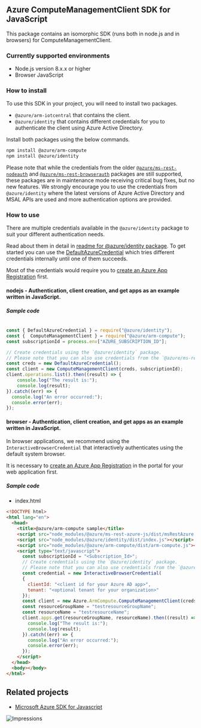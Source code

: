 ## Azure ComputeManagementClient SDK for JavaScript

This package contains an isomorphic SDK (runs both in node.js and in browsers) for ComputeManagementClient.

### Currently supported environments

- Node.js version 8.x.x or higher
- Browser JavaScript

### How to install

To use this SDK in your project, you will need to install two packages.
- `@azure/arm-iotcentral` that contains the client.
- `@azure/identity` that contains different credentials for you to authenticate the client using Azure Active Directory.

Install both packages using the below commands.

```bash
npm install @azure/arm-compute
npm install @azure/identity
```
Please note that while the credentials from the older [`@azure/ms-rest-nodeauth`](https://www.npmjs.com/package/@azure/ms-rest-nodeauth) and [`@azure/ms-rest-browserauth`](https://www.npmjs.com/package/@azure/ms-rest-browserauth) packages are still supported, these packages are in maintenance mode receiving critical bug fixes, but no new features.
We strongly encourage you to use the credentials from `@azure/identity` where the latest versions of Azure Active Directory and MSAL APIs are used and more authentication options are provided.

### How to use

There are multiple credentials available in the `@azure/identity` package to suit your different authentication needs.

Read about them in detail in [readme for @azure/identity package](https://www.npmjs.com/package/@azure/identity).
To get started you can use the [DefaultAzureCredential](https://github.com/Azure/azure-sdk-for-js/blob/master/sdk/identity/identity/README.md#defaultazurecredential) which tries different credentials internally until one of them succeeds.

Most of the credentials would require you to [create an Azure App Registration](https://docs.microsoft.com/en-us/azure/active-directory/develop/app-objects-and-service-principals#application-registration) first.
#### nodejs - Authentication, client creation, and get apps as an example written in JavaScript.

##### Sample code

```javascript

const { DefaultAzureCredential } = require("@azure/identity");
const {  ComputeManagementClient } = require("@azure/arm-compute");
const subscriptionId = process.env["AZURE_SUBSCRIPTION_ID"];

// Create credentials using the `@azure/identity` package.
// Please note that you can also use credentials from the `@azure/ms-rest-nodeauth` package instead.
const creds = new DefaultAzureCredential();
const client = new ComputeManagementClient(creds, subscriptionId);
client.operations.list().then((result) => {
    console.log("The result is:");
    console.log(result);
}).catch((err) => {
  console.log("An error occurred:");
  console.error(err);
});
```

#### browser - Authentication, client creation, and get apps as an example written in JavaScript.

In browser applications, we recommend using the `InteractiveBrowserCredential` that interactively authenticates using the default system browser.

It is necessary to [create an Azure App Registration](https://docs.microsoft.com/azure/active-directory/develop/scenario-spa-app-registration) in the portal for your web application first.

##### Sample code


- index.html
```html
<!DOCTYPE html>
<html lang="en">
  <head>
    <title>@azure/arm-compute sample</title>
    <script src="node_modules/@azure/ms-rest-azure-js/dist/msRestAzure.js"></script>
    <script src="node_modules/@azure/identity/dist/index.js"></script>
    <script src="node_modules/@azure/arm-compute/dist/arm-compute.js"></script>
    <script type="text/javascript">
      const subscriptionId = "<Subscription_Id>";
      // Create credentials using the `@azure/identity` package.
      // Please note that you can also use credentials from the `@azure/ms-rest-browserauth` package instead.
      const credential = new InteractiveBrowserCredential(
      {
        clientId: "<client id for your Azure AD app>",
        tenant: "<optional tenant for your organization>"
      });
      const client = new Azure.ArmCompute.ComputeManagementClient(creds, subscriptionId);
      const resourceGroupName = "testresourceGroupName";
      const resourceName = "testresourceName"; 
      client.apps.get(resourceGroupName, resourceName).then((result) => {
        console.log("The result is:");
        console.log(result);
      }).catch((err) => {
        console.log("An error occurred:");
        console.error(err);
      });
    </script>
  </head>
  <body></body>
</html>
```

## Related projects

- [Microsoft Azure SDK for Javascript](https://github.com/Azure/azure-sdk-for-js)

![Impressions](https://azure-sdk-impressions.azurewebsites.net/api/impressions/azure-sdk-for-js/sdk/compute/arm-compute/README.png)
